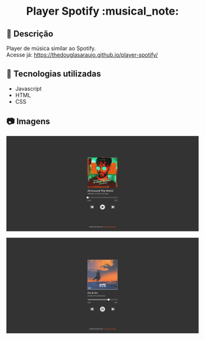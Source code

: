 <h1 align="center">Player Spotify :musical_note:</h1>

## :memo: Descrição
Player de música similar ao Spotify. <br/>
Acesse já: https://thedouglasaraujo.github.io/player-spotify/

## :wrench: Tecnologias utilizadas
- Javascript
- HTML
- CSS

## :camera: Imagens
 <p align="center">
  <img src="imagens/captura.png">
</p>
<p align="center">
  <img src="imagens/captura2.png">
</p>
